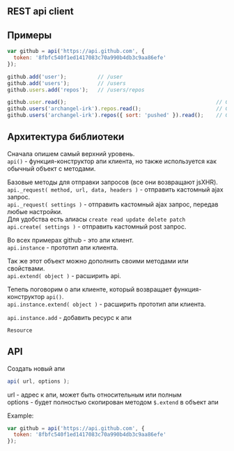 REST api client
---

Примеры
---
```javascript
var github = api('https://api.github.com', {
  token: '8fbfc540f1ed1417083c70a990b4db3c9aa86efe'
});

github.add('user');          // /user
github.add('users');         // /users
github.users.add('repos');   // /users/repos

github.user.read();                                                // GET /user
github.users('archangel-irk').repos.read();                        // GET /users/archangel-irk/repos
github.users('archangel-irk').repos({ sort: 'pushed' }).read();    // GET /users/archangel-irk/repos?sort=pushed
```

Архитектура библиотеки
---
Сначала опишем самый верхний уровень.  
```api()``` - функция-конструктор апи клиента, но также используется как обычный объект с методами.  

Базовые методы для отправки запросов (все они возвращают jsXHR).  
```api._request( method, url, data, headers )``` - отправить кастомный ajax запрос.  
```api._request( settings )``` - отправить кастомный ajax запрос, передав любые настройки.  
Для удобства есть алиасы ```create read update delete patch```  
```api.create( settings )``` - отправить кастомный post запрос.  

Во всех примерах github - это апи клиент.  
```api.instance``` - прототип апи клиента.  

Так же этот объект можно дополнить своими методами или свойствами.  
```api.extend( object )``` - расширить api.  

Тепепь поговорим о апи клиенте, который возвращает функция-конструктор ```api()```.  
```api.instance.extend( object )``` - расширить прототип апи клиента.  

```api.instance.add``` - добавить ресурс к апи

```Resource```


API
---
Создать новый апи
```javascript
api( url, options );
```
url - адрес к апи, может быть относительным или полным  
options - будет полностью скопирован методом ```$.extend``` в объект апи

Example:
```javascript
var github = api('https://api.github.com', {
  token: '8fbfc540f1ed1417083c70a990b4db3c9aa86efe'
});
```
